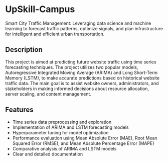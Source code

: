 # UpSkill-Campus
Smart City Traffic Management: Leveraging data science and machine learning to forecast traffic patterns, optimize signals, and plan infrastructure for intelligent and efficient urban transportation.
## Description
This project is aimed at predicting future website traffic using time series forecasting techniques. The project utilizes two popular models, Autoregressive Integrated Moving Average (ARIMA) and Long Short-Term Memory (LSTM), to make accurate predictions based on historical website traffic data. The main goal is to assist website owners, administrators, and stakeholders in making informed decisions about resource allocation, server scaling, and content management.

## Features

- Time series data preprocessing and exploration
- Implementation of ARIMA and LSTM forecasting models
- Hyperparameter tuning for model optimization
- Performance evaluation using Mean Absolute Error (MAE), Root Mean Squared Error (RMSE), and Mean Absolute Percentage Error (MAPE)
- Comparative analysis of ARIMA and LSTM models
- Clear and detailed documentation
